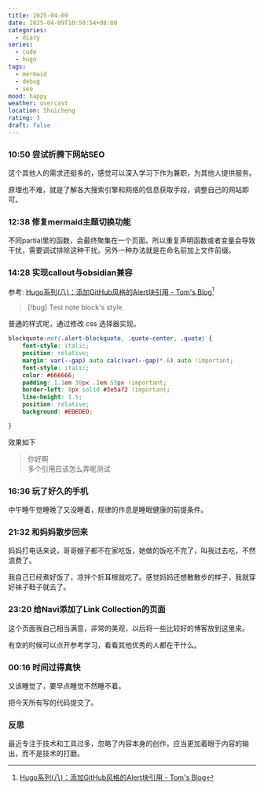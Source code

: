 ```yaml
---
title: 2025-04-09
date: 2025-04-09T10:50:54+08:00
categories:
  - diary
series:
  - code
  - hugo
tags:
  - mermaid
  - debug
  - seo
mood: happy
weather: overcast
location: Shuicheng
rating: 3
draft: false
---
```


### 10:50 尝试折腾下网站SEO

这个其他人的需求还挺多的，感觉可以深入学习下作为兼职，为其他人提供服务。

原理也不难，就是了解各大搜索引擎和网络的信息获取手段，调整自己的网站即可。

### 12:38 修复mermaid主题切换功能

不同partial里的函数，会最终聚集在一个页面。所以重复声明函数或者变量会导致干扰，需要调试排除这种干扰。另外一种办法就是在命名前加上文件前缀。

### 14:28 实现callout与obsidian兼容

参考:
[Hugo系列(八)：添加GitHub风格的Alert块引用 - Tom's Blog](https://blog.grew.cc/posts/hugo-alert-blockquote)[^1]

[^1]: [Hugo系列(八)：添加GitHub风格的Alert块引用 - Tom's Blog](https://blog.grew.cc/posts/hugo-alert-blockquote)

> [!bug]
> Test note block's style.

普通的样式呢，通过修改 css 选择器实现。
```css
blockquote:not(.alert-blockquote, .quote-center, .quote) {
    font-style: italic;
    position: relative;
    margin: var(--gap) auto calc(var(--gap)*.6) auto !important;
    font-style: italic;
    color: #666666;
    padding: 1.1em 30px .2em 55px !important;
    border-left: 8px solid #3e5a72 !important;
    line-height: 1.5;
    position: relative;
    background: #EDEDED;

}
```

效果如下

>  你好啊  
>  多个引用应该怎么弄呢<span>测试</span>

### 16:36 玩了好久的手机

中午睡午觉睡晚了又没睡着，规律的作息是睡眠健康的前提条件。

### 21:32 和妈妈散步回来

妈妈打电话来说，哥哥嫂子都不在家吃饭，她做的饭吃不完了，叫我过去吃，不然浪费了。

我自己已经煮好饭了，凉拌个折耳根就吃了。感觉妈妈还想散散步的样子，我就穿好袜子鞋子就去了。


### 23:20 给Navi添加了Link Collection的页面

这个页面我自己相当满意，非常的美观，以后将一些比较好的博客放到这里来。

有空的时候可以点开参考学习，看看其他优秀的人都在干什么。

### 00:16 时间过得真快

又该睡觉了，要早点睡觉不然睡不着。

把今天所有写的代码提交了。

### 反思

最近专注于技术和工具过多，忽略了内容本身的创作。应当更加着眼于内容的输出，而不是技术的打磨。